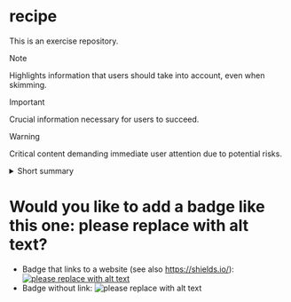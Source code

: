 # recipe

This is an exercise repository.

> [!NOTE]
> Highlights information that users should take into account, even when skimming.

> [!IMPORTANT]
> Crucial information necessary for users to succeed.

> [!WARNING]
> Critical content demanding immediate user attention due to potential risks.


<details>
<summary>
Short summary
</summary>

Lorem ipsum dolor sit amet, consectetur adipiscing elit, sed do eiusmod
tempor incididunt ut labore et dolore magna aliqua. Ut enim ad minim veniam,
quis nostrud exercitation ullamco laboris nisi ut aliquip ex ea commodo
consequat. Duis aute irure dolor in reprehenderit in voluptate velit esse
cillum dolore eu fugiat nulla pariatur. Excepteur sint occaecat cupidatat non
proident, sunt in culpa qui officia deserunt mollit anim id est laborum.
</details>

# Would you like to add a badge like this one: please replace with alt text?
- Badge that links to a website (see also https://shields.io/):
[![please replace with alt text](https://img.shields.io/badge/anytext-youlike-blue)](https://example.org)
- Badge without link:
![please replace with alt text](https://img.shields.io/badge/anytext-youlike-blue)
